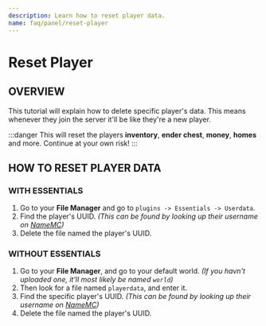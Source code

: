 ```yaml
---
description: Learn how to reset player data.
name: faq/panel/reset-player
---
```


# Reset Player

## OVERVIEW

This tutorial will explain how to delete specific player's data. This means whenever they join the server it'll be like they're a new player.

:::danger
This will reset the players **inventory**, **ender chest**, **money**, **homes** and more. Continue at your own risk!
:::

## HOW TO RESET PLAYER DATA

### WITH ESSENTIALS

1. Go to your **File Manager** and go to `plugins -> Essentials -> Userdata`.
2. Find the player's UUID. _\(This can be found by looking up their username on_ [_NameMC_](https://namemc.com/)_\)_
3. Delete the file named the player's UUID.

### WITHOUT ESSENTIALS

1. Go to your **File Manager**, and go to your default world. _\(If you havn't uploaded one, it'll most likely be named `world`\)_
2. Then look for a file named `playerdata`, and enter it.
3. Find the specific player's UUID. _\(This can be found by looking up their username on_ [_NameMC_](https://namemc.com/)_\)_
4. Delete the file named the player's UUID.
